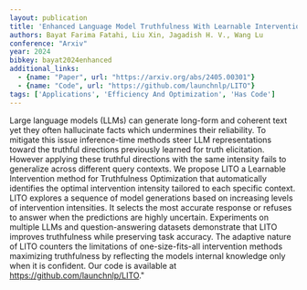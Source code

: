 ```yaml
---
layout: publication
title: 'Enhanced Language Model Truthfulness With Learnable Intervention And Uncertainty Expression'
authors: Bayat Farima Fatahi, Liu Xin, Jagadish H. V., Wang Lu
conference: "Arxiv"
year: 2024
bibkey: bayat2024enhanced
additional_links:
  - {name: "Paper", url: "https://arxiv.org/abs/2405.00301"}
  - {name: "Code", url: "https://github.com/launchnlp/LITO"}
tags: ['Applications', 'Efficiency And Optimization', 'Has Code']
---
```

Large language models (LLMs) can generate long-form and coherent text yet they often hallucinate facts which undermines their reliability. To mitigate this issue inference-time methods steer LLM representations toward the truthful directions previously learned for truth elicitation. However applying these truthful directions with the same intensity fails to generalize across different query contexts. We propose LITO a Learnable Intervention method for Truthfulness Optimization that automatically identifies the optimal intervention intensity tailored to each specific context. LITO explores a sequence of model generations based on increasing levels of intervention intensities. It selects the most accurate response or refuses to answer when the predictions are highly uncertain. Experiments on multiple LLMs and question-answering datasets demonstrate that LITO improves truthfulness while preserving task accuracy. The adaptive nature of LITO counters the limitations of one-size-fits-all intervention methods maximizing truthfulness by reflecting the models internal knowledge only when it is confident. Our code is available at https://github.com/launchnlp/LITO."
